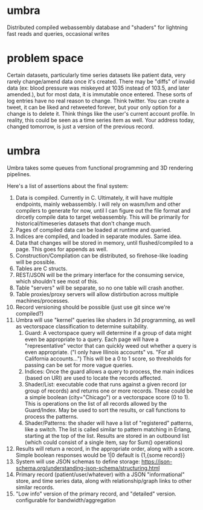 # umbra
Distributed compiled webassembly database and "shaders" for lightning fast reads and queries, occasional writes

# problem space
Certain datasets, particularly time series datasets like patient data, very rarely change/amend data once it's created. There may be "diffs" of invalid data (ex: blood pressure was miskeyed at 1035 instead of 103.5, and later amended.), but for most data, it is immutable once entered. These sorts of log entries have no real reason to change. Think twitter.  You can create a tweet, it can be liked and retweeted forever, but your only option for a change is to delete it. Think things like the user's current account profile. In reality, this could be seen as a time series item as well. Your address today, changed tomorrow, is just a version of the previous record.

# umbra
Umbra takes some queues from functional programming and 3D rendering pipelines.  

Here's a list of assertions about the final system:

1. Data is compiled. Currently in C. Ultimately, it will have multiple endpoints, mainly webassembly.  I will rely on wasm/lvm and other compilers to generate for now, until I can figure out the file format and dircetly compile data to target webassembly. This will be primarily for historical/timeseries datasets that don't change much.
2. Pages of compiled data can be loaded at runtime and queried.
3. Indices are compiled, and loaded in separate modules. Same idea.
4. Data that changes will be stored in memory, until flushed/compiled to a page. This goes for appends as well.
5. Construction/Compilation can be distributed, so firehose-like loading will be possible.
6. Tables are C structs.
7. REST/JSON will be the primary interface for the consuming service, which shouldn't see most of this.
8. Table "servers" will be separate, so no one table will crash another. 
9. Table proxies/proxy servers will allow distirbution across multiple machines/processes.
10. Record versioning should be possible (just use git since we're compiled?)
11. Umbra will use "kernel" queries like shaders in 3d programming, as well as vectorspace classification to determine suitability.
    1. Guard: A vectorspace query will determine if a group of data might even be appropriate to a query.  Each page will have a "representative" vector that can quickly weed out whether a query is even appropriate. ("I only have Illinois accounts" vs. "For all California accounts...") This will be a 0 to 1 score, so thresholds for passing can be set for more vague queries. 
    2. Indices: Once the guard allows a query to process, the main indices (based on URI) are used to locate the records affected. 
    3. Shader/List:  executable code that runs against a given record (or group of records) and returns one or more records. These could be a simple boolean (city="Chicago") or a vectorspace score (0 to 1). This is operations on the list of all records allowed by the Guard/Index. May be used to sort the results, or call functions to process the patterns.
    4. Shader/Patterns:  the shader will have a list of "registered" patterns, like a switch.  The list is called similar to pattern matching in Erlang, starting at the top of the list. Results are stored in an outbound list (which could consist of a single item, say for Sum() operations)
12. Results will return a record, in the appropriate order, along with a score. Simple boolean responses would be 1|0 default is {1,{some record}}
13. System will use JSON schemas to define storage:  https://json-schema.org/understanding-json-schema/structuring.html
14. Primary record (patient/user/whatever) with a JSON "informational" store, and time series data, along with relationship/graph links to other similar records.
15. "Low info" version of the primary record, and "detailed" version. configurable for bandwidth/aggregation
    
